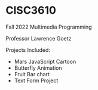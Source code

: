 # CISC3610
Fall 2022 Multimedia Programming

Professor Lawrence Goetz

Projects Included:

- Mars JavaScript Cartoon
- Butterfly Animation
- Fruit Bar chart
- Text Form Project
